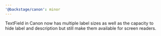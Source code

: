 ```yaml
---
'@backstage/canon': minor
---
```


TextField in Canon now has multiple label sizes as well as the capacity to hide label and description but still make them available for screen readers.
